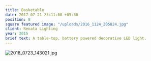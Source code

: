 ```yaml
---
title: Basketable
date: 2017-07-21 23:11:00 +05:30
position: 8
square featured image: "/uploads/2016_1124_205824.jpg"
client: Renata Lighting
year: 2015
brief text: A table-top, battery powered decorative LED light.
---
```


![2018_0723_143021.jpg](/uploads/2018_0723_143021.jpg)